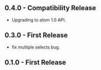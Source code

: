 ## 0.4.0 - Compatibility Release
* Upgrading to atom 1.0 API.

## 0.3.0 - First Release
* fix multiple selects bug.

## 0.1.0 - First Release
